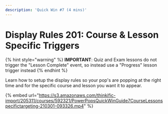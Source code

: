 ```yaml
---
description: 'Quick Win #7 (4 mins)'
---
```


# Display Rules 201: Course & Lesson Specific Triggers

{% hint style="warning" %}
**IMPORTANT**: Quiz and Exam lessons do not trigger the "Lesson Complete" event, so instead use a "Progress" lesson trigger instead
{% endhint %}

Learn how to setup the display rules so your pop's are popping at the right time and for the specific course and lesson you want it to appear.

{% embed url="https://s3.amazonaws.com/thinkific-import/205311/courses/592321/PowerPopsQuickWinGuide7CourseLessonspecifictargeting-210301-093326.mp4" %}

